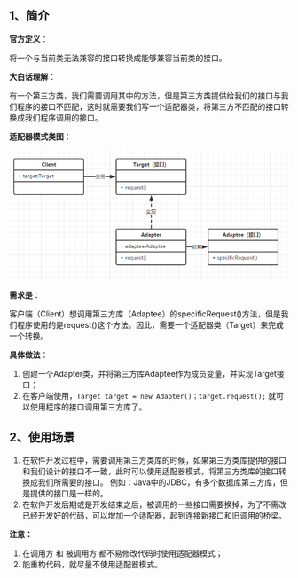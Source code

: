## 1、简介

**官方定义**：

将一个与当前类无法兼容的接口转换成能够兼容当前类的接口。

**大白话理解**：

有一个第三方类，我们需要调用其中的方法，但是第三方类提供给我们的接口与我们程序的接口不匹配，这时就需要我们写一个适配器类，将第三方不匹配的接口转换成我们程序调用的接口。

**适配器模式类图**：

![](assets/适配器模式类图.png)

**需求是**：

客户端（Client）想调用第三方库（Adaptee）的specificRequest()方法，但是我们程序使用的是request()这个方法。因此，需要一个适配器类（Target）来完成一个转换。

**具体做法**：

1. 创建一个Adapter类，并将第三方库Adaptee作为成员变量，并实现Target接口；
2. 在客户端使用，`Target target = new Adapter()；target.request();` 就可以使用程序的接口调用第三方库了。

## 2、使用场景

1. 在软件开发过程中，需要调用第三方类库的时候，如果第三方类库提供的接口和我们设计的接口不一致，此时可以使用适配器模式，将第三方类库的接口转换成我们所需要的接口。 例如：Java中的JDBC，有多个数据库第三方库，但是提供的接口是一样的。
2. 在软件开发后期或是开发结束之后，被调用的一些接口需要换掉，为了不需改已经开发好的代码，可以增加一个适配器，起到连接新接口和旧调用的桥梁。 

**注意：**

1. 在调用方 和 被调用方 都不易修改代码时使用适配器模式；
2. 能重构代码，就尽量不使用适配器模式。